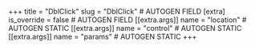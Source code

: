 +++
title = "DblClick"
slug = "DblClick" # AUTOGEN FIELD
[extra]
is_override = false # AUTOGEN FIELD
[[extra.args]]
name = "location" # AUTOGEN STATIC
[[extra.args]]
name = "control" # AUTOGEN STATIC
[[extra.args]]
name = "params" # AUTOGEN STATIC
+++